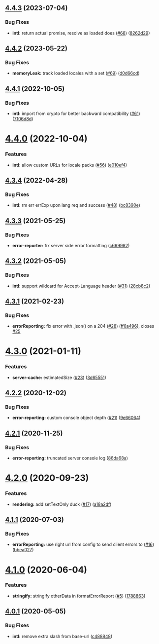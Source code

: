 ## [4.4.3](https://github.com/americanexpress/one-app-ducks/compare/v4.4.2...v4.4.3) (2023-07-04)


### Bug Fixes

* **intl:** return actual promise, resolve as loaded does ([#68](https://github.com/americanexpress/one-app-ducks/issues/68)) ([8262d29](https://github.com/americanexpress/one-app-ducks/commit/8262d2967622e11d8689a34e68dd9c339b622182))

## [4.4.2](https://github.com/americanexpress/one-app-ducks/compare/v4.4.1...v4.4.2) (2023-05-22)


### Bug Fixes

* **memoryLeak:** track loaded locales with a set ([#69](https://github.com/americanexpress/one-app-ducks/issues/69)) ([d0d66cd](https://github.com/americanexpress/one-app-ducks/commit/d0d66cd6a2911a551332355416aa7d0b267b6bb2))

## [4.4.1](https://github.com/americanexpress/one-app-ducks/compare/v4.4.0...v4.4.1) (2022-10-05)


### Bug Fixes

* **intl:** import from crypto for better backward compatibility ([#61](https://github.com/americanexpress/one-app-ducks/issues/61)) ([7106d8d](https://github.com/americanexpress/one-app-ducks/commit/7106d8d2806f6eb8d360c0c3d50790506e299b1f))

# [4.4.0](https://github.com/americanexpress/one-app-ducks/compare/v4.3.4...v4.4.0) (2022-10-04)


### Features

* **intl:** allow custom URLs for locale packs ([#56](https://github.com/americanexpress/one-app-ducks/issues/56)) ([e010ef4](https://github.com/americanexpress/one-app-ducks/commit/e010ef44396c95bb96f40448502bdb1d0d2ed32b))

## [4.3.4](https://github.com/americanexpress/one-app-ducks/compare/v4.3.3...v4.3.4) (2022-04-28)


### Bug Fixes

* **intl:** rm err errExp upon lang req and success ([#48](https://github.com/americanexpress/one-app-ducks/issues/48)) ([bc8390e](https://github.com/americanexpress/one-app-ducks/commit/bc8390e99f12d3b3fee7ff7c484832af1c49844a))

## [4.3.3](https://github.com/americanexpress/one-app-ducks/compare/v4.3.2...v4.3.3) (2021-05-25)


### Bug Fixes

* **error-reporter:** fix server side error formatting ([c699982](https://github.com/americanexpress/one-app-ducks/commit/c699982be9bbe44ada4a75b17ec906671450ad70))

## [4.3.2](https://github.com/americanexpress/one-app-ducks/compare/v4.3.1...v4.3.2) (2021-05-05)


### Bug Fixes

* **intl:** support wildcard for Accept-Language header ([#31](https://github.com/americanexpress/one-app-ducks/issues/31)) ([28cb8c2](https://github.com/americanexpress/one-app-ducks/commit/28cb8c2ccbc2403f571005644a2850ad70f4378c))

## [4.3.1](https://github.com/americanexpress/one-app-ducks/compare/v4.3.0...v4.3.1) (2021-02-23)


### Bug Fixes

* **errorReporting:** fix error with .json() on a 204 ([#28](https://github.com/americanexpress/one-app-ducks/issues/28)) ([ff6a496](https://github.com/americanexpress/one-app-ducks/commit/ff6a49600f5307665ba006d535a0b5fd1937c660)), closes [#25](https://github.com/americanexpress/one-app-ducks/issues/25)

# [4.3.0](https://github.com/americanexpress/one-app-ducks/compare/v4.2.2...v4.3.0) (2021-01-11)


### Features

* **server-cache:** estimatedSize ([#23](https://github.com/americanexpress/one-app-ducks/issues/23)) ([3d65551](https://github.com/americanexpress/one-app-ducks/commit/3d65551ff3b96bd729f629061ef9c831f764f67c))

## [4.2.2](https://github.com/americanexpress/one-app-ducks/compare/v4.2.1...v4.2.2) (2020-12-02)


### Bug Fixes

* **error-reporting:** custom console object depth ([#21](https://github.com/americanexpress/one-app-ducks/issues/21)) ([9e66064](https://github.com/americanexpress/one-app-ducks/commit/9e660647193c6f284bf3325419e747fa619b5b39))

## [4.2.1](https://github.com/americanexpress/one-app-ducks/compare/v4.2.0...v4.2.1) (2020-11-25)


### Bug Fixes

* **error-reporting:** truncated server console log ([86da68a](https://github.com/americanexpress/one-app-ducks/commit/86da68a2d6757a103690cf1b358c5611f2b31bad))

# [4.2.0](https://github.com/americanexpress/one-app-ducks/compare/v4.1.1...v4.2.0) (2020-09-23)


### Features

* **rendering:** add setTextOnly duck ([#17](https://github.com/americanexpress/one-app-ducks/issues/17)) ([a18a2df](https://github.com/americanexpress/one-app-ducks/commit/a18a2dfdbad65da68f0acd449b5cc8fa6760af96))

## [4.1.1](https://github.com/americanexpress/one-app-ducks/compare/v4.1.0...v4.1.1) (2020-07-03)


### Bug Fixes

* **errorReporting:** use right url from config to send client errors to ([#16](https://github.com/americanexpress/one-app-ducks/issues/16)) ([bbea027](https://github.com/americanexpress/one-app-ducks/commit/bbea027e5c08451899398f7edaf05cbea78ec7f3))

# [4.1.0](https://github.com/americanexpress/one-app-ducks/compare/v4.0.1...v4.1.0) (2020-06-04)


### Features

* **stringify:** stringify otherData in formatErrorReport ([#5](https://github.com/americanexpress/one-app-ducks/issues/5)) ([1788863](https://github.com/americanexpress/one-app-ducks/commit/1788863bd43531fe3af5bb4830a264821cb28912))

## [4.0.1](https://github.com/americanexpress/one-app-ducks/compare/v4.0.0...v4.0.1) (2020-05-05)


### Bug Fixes

* **intl:** remove extra slash from base-url ([c488848](https://github.com/americanexpress/one-app-ducks/commit/c488848dffba249f1d8e9e80be0d5f924403485d))
